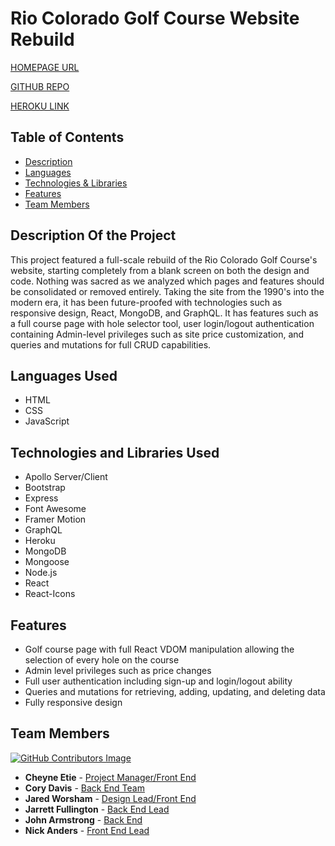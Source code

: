 # Rio Colorado Golf Course Website Rebuild

[HOMEPAGE URL](http://www.riocoloradogolf.com)

[GITHUB REPO](https://github.com/Chewbakkah/UTA-Final-Project/tree/main/rio-colorado-golf)

[HEROKU LINK](https://chewbakkah-riocoloradogolf.herokuapp.com/)

## Table of Contents

- [Description](#description-of-the-project)
- [Languages](#languages-used)
- [Technologies & Libraries](#technologies-and-libraries-used)
- [Features](#features)
- [Team Members](#team-members)

## Description Of the Project

This project featured a full-scale rebuild of the Rio Colorado Golf Course's website, starting completely from a blank screen on both the design and code. Nothing was sacred as we analyzed which pages and features should be consolidated or removed entirely. Taking the site from the 1990's into the modern era, it has been future-proofed with technologies such as responsive design, React, MongoDB, and GraphQL. It has features such as a full course page with hole selector tool, user login/logout authentication containing Admin-level privileges such as site price customization, and queries and mutations for full CRUD capabilities.

## Languages Used

- HTML
- CSS
- JavaScript

## Technologies and Libraries Used

- Apollo Server/Client
- Bootstrap
- Express
- Font Awesome
- Framer Motion
- GraphQL
- Heroku
- MongoDB
- Mongoose
- Node.js
- React
- React-Icons

## Features

- Golf course page with full React VDOM manipulation allowing the selection of every hole on the course
- Admin level privileges such as price changes
- Full user authentication including sign-up and login/logout ability
- Queries and mutations for retrieving, adding, updating, and deleting data
- Fully responsive design

## Team Members

[![GitHub Contributors Image](https://contrib.rocks/image?repo=Chewbakkah/UTA-Final-Project)](https://github.com/Chewbakkah/UTA-Final-Project/graphs/contributors)

- **Cheyne Etie** - [Project Manager/Front End](https://github.com/Chewbakkah)
- **Cory Davis** - [Back End Team](https://github.com/cmd0160)
- **Jared Worsham** - [Design Lead/Front End](https://github.com/jaredtrp)
- **Jarrett Fullington** - [Back End Lead](https://github.com/jarrettcoding)
- **John Armstrong** - [Back End](https://github.com/jackarms)
- **Nick Anders** - [Front End Lead](https://github.com/nickbanders)
